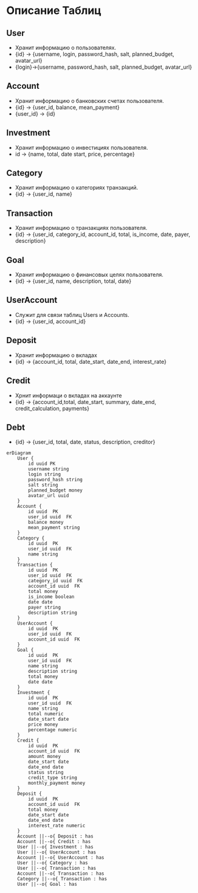# Описание Таблиц
## User
- Хранит информацию о пользователях.
- {id} -> {username, login, password_hash, salt, planned_budget, avatar_url}
- {login}->{username, password_hash, salt, planned_budget, avatar_url}
## Account
- Хранит информацию о банковских счетах пользователя.
- {id} -> {user_id, balance, mean_payment}
- {user_id} -> {id}
## Investment
- Хранит информацию о инвестициях пользователя.
- id -> {name, total, date start, price, percentage}
## Category
- Хранит информацию о категориях транзакций.
- {id} -> {user_id, name}
## Transaction
- Хранит информацию о транзакциях пользователя.
- {id} -> {user_id, category_id, account_id, total, is_income, date, payer, description}
## Goal
- Хранит информацию о финансовых целях пользователя.
- {id} -> {user_id, name, description, total, date}
## UserAccount
- Служит для связи таблиц Users и Accounts.
- {id} -> {user_id, account_id}
## Deposit
- Хранит информацию о вкладах
- {id} -> {account_id, total, date_start, date_end, interest_rate}
## Credit
- Хрнит информаци о вкладах на аккаунте
- {id} -> {account_id,total, date_start, summary, date_end, credit_calculation, payments}
## Debt
- {id} -> {user_id, total, date, status, description, creditor}




```mermaid
erDiagram
    User {
        id uuid PK
        username string 
        login string 
        password_hash string 
        salt string 
        planned_budget money 
        avatar_url uuid
    }
    Account {
        id uuid  PK
        user_id uuid  FK
        balance money 
        mean_payment string
    }
    Category {
        id uuid  PK
        user_id uuid  FK
        name string 
    }
    Transaction {
        id uuid  PK
        user_id uuid  FK
        category_id uuid  FK
        account_id uuid  FK
        total money 
        is_income boolean 
        date date
        payer string 
        description string 
    }
    UserAccount {
        id uuid  PK
        user_id uuid  FK
        account_id uuid  FK
    }
    Goal {
        id uuid  PK
        user_id uuid  FK
        name string 
        description string 
        total money 
        date date
    }
    Investment {
        id uuid  PK
        user_id uuid  FK
        name string 
        total numeric 
        date_start date
        price money
        percentage numeric
    }
    Credit {
        id uuid  PK
        account_id uuid  FK
        amount money 
        date_start date 
        date_end date 
        status string
        credit_type string 
        monthly_payment money
    }
    Deposit {
        id uuid  PK
        account_id uuid  FK
        total money 
        date_start date 
        date_end date 
        interest_rate numeric 
    }
    Account ||--o{ Deposit : has
    Account ||--o{ Credit : has
    User ||--o{ Investment : has
    User ||--o{ UserAccount : has
    Account ||--o{ UserAccount : has
    User ||--o{ Category : has
    User ||--o{ Transaction : has
    Account ||--o{ Transaction : has
    Category ||--o{ Transaction : has
    User ||--o{ Goal : has
    
```
